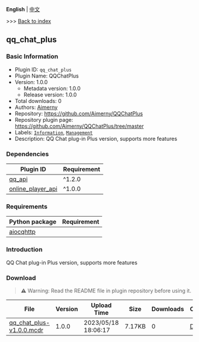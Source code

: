 **English** | [中文](readme-zh_cn.md)

\>\>\> [Back to index](/readme.md)

## qq_chat_plus

### Basic Information

- Plugin ID: `qq_chat_plus`
- Plugin Name: QQChatPlus
- Version: 1.0.0
  - Metadata version: 1.0.0
  - Release version: 1.0.0
- Total downloads: 0
- Authors: [Aimerny](https://github.com/Aimerny)
- Repository: https://github.com/Aimerny/QQChatPlus
- Repository plugin page: https://github.com/Aimerny/QQChatPlus/tree/master
- Labels: [`Information`](/labels/information/readme.md), [`Management`](/labels/management/readme.md)
- Description: QQ Chat plug-in Plus version, supports more features

### Dependencies

| Plugin ID | Requirement |
| --- | --- |
| [qq_api](/plugins/qq_api/readme.md) | ^1.2.0 |
| [online_player_api](/plugins/online_player_api/readme.md) | ^1.0.0 |

### Requirements

| Python package | Requirement |
| --- | --- |
| [aiocqhttp](https://pypi.org/project/aiocqhttp) |  |

### Introduction

QQ Chat plug-in Plus version, supports more features
### Download

> :warning: Warning: Read the README file in plugin repository before using it.

| File | Version | Upload Time | Size | Downloads | Operations |
| --- | --- | --- | --- | --- | --- |
| [qq_chat_plus-v1.0.0.mcdr](https://github.com/Aimerny/QQChatPlus/releases/tag/v1.0.0) | 1.0.0 | 2023/05/18 18:06:17 | 7.17KB | 0 | [Download](https://github.com/Aimerny/QQChatPlus/releases/download/v1.0.0/qq_chat_plus-v1.0.0.mcdr) |

